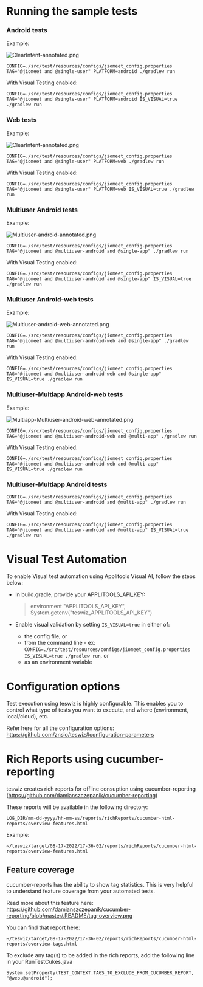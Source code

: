 # Running the sample tests

### Android tests
  Example:

![ClearIntent-annotated.png](ClearIntent-annotated.png)

    CONFIG=./src/test/resources/configs/jiomeet_config.properties TAG="@jiomeet and @single-user" PLATFORM=android ./gradlew run 

  With Visual Testing enabled:

    CONFIG=./src/test/resources/configs/jiomeet_config.properties TAG="@jiomeet and @single-user" PLATFORM=android IS_VISUAL=true ./gradlew run

### Web tests
Example:

![ClearIntent-annotated.png](ClearIntent-annotated.png)

    CONFIG=./src/test/resources/configs/jiomeet_config.properties TAG="@jiomeet and @single-user" PLATFORM=web ./gradlew run 

  With Visual Testing enabled:

    CONFIG=./src/test/resources/configs/jiomeet_config.properties TAG="@jiomeet and @single-user" PLATFORM=web IS_VISUAL=true ./gradlew run

### Multiuser Android tests
  Example:

![Multiuser-android-annotated.png](Multiuser-android-annotated.png)

    CONFIG=./src/test/resources/configs/jiomeet_config.properties TAG="@jiomeet and @multiuser-android and @single-app" ./gradlew run

  With Visual Testing enabled:

    CONFIG=./src/test/resources/configs/jiomeet_config.properties TAG="@jiomeet and @multiuser-android and @single-app" IS_VISUAL=true ./gradlew run

### Multiuser Android-web tests
  Example:

![Multiuser-android-web-annotated.png](Multiuser-android-web-annotated.png)

    CONFIG=./src/test/resources/configs/jiomeet_config.properties TAG="@jiomeet and @multiuser-android-web and @single-app" ./gradlew run

  With Visual Testing enabled:

    CONFIG=./src/test/resources/configs/jiomeet_config.properties TAG="@jiomeet and @multiuser-android-web and @single-app" IS_VISUAL=true ./gradlew run

### Multiuser-Multiapp Android-web tests
Example:

![Multiapp-Multiuser-android-web-annotated.png](Multiapp-Multiuser-android-web-annotated.png)

    CONFIG=./src/test/resources/configs/jiomeet_config.properties TAG="@jiomeet and @multiuser-android-web and @multi-app" ./gradlew run

With Visual Testing enabled:

    CONFIG=./src/test/resources/configs/jiomeet_config.properties TAG="@jiomeet and @multiuser-android-web and @multi-app" IS_VISUAL=true ./gradlew run

### Multiuser-Multiapp Android tests
    CONFIG=./src/test/resources/configs/jiomeet_config.properties TAG="@jiomeet and @multiuser-android and @multi-app" ./gradlew run

  With Visual Testing enabled:

    CONFIG=./src/test/resources/configs/jiomeet_config.properties TAG="@jiomeet and @multiuser-android and @multi-app" IS_VISUAL=true ./gradlew run


# Visual Test Automation
To enable Visual test automation using Applitools Visual AI, follow the steps below:
* In build.gradle, provide your APPLITOOLS_API_KEY:

    > environment "APPLITOOLS_API_KEY", System.getenv("teswiz_APPLITOOLS_API_KEY")

* Enable visual validation by setting `IS_VISUAL=true` in either of:
  * the config file, or
  * from the command line - ex: `CONFIG=./src/test/resources/configs/jiomeet_config.properties IS_VISUAL=true ./gradlew run`, or
  * as an environment variable

# Configuration options
Test execution using teswiz is highly configurable. This enables you to control what type of tests you want to execute, and where (environment, local/cloud), etc. 

Refer here for all the configuration options: https://github.com/znsio/teswiz#configuration-parameters

# Rich Reports using cucumber-reporting
teswiz creates rich reports for offline consuption using cucumber-reporting (https://github.com/damianszczepanik/cucumber-reporting)

These reports will be available in the following directory:

`LOG_DIR/mm-dd-yyyy/hh-mm-ss/reports/richReports/cucumber-html-reports/overview-features.html`

Example:

`~/teswiz/target/08-17-2022/17-36-02/reports/richReports/cucumber-html-reports/overview-features.html`

## Feature coverage
cucumber-reports has the ability to show tag statistics. This is very helpful to understand feature coverage from your automated tests.

Read more about this feature here: https://github.com/damianszczepanik/cucumber-reporting/blob/master/.README/tag-overview.png

You can find that report here:

`~/teswiz/target/08-17-2022/17-36-02/reports/richReports/cucumber-html-reports/overview-tags.html`

To exclude any tag(s) to be added in the rich reports, add the following line in your RunTestCukes.java

`System.setProperty(TEST_CONTEXT.TAGS_TO_EXCLUDE_FROM_CUCUMBER_REPORT, "@web,@android");`